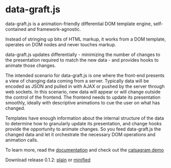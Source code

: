 data-graft.js
=============

data-graft.js is a animation-friendly differential DOM template engine, self-contained and framework-agnostic.

Instead of stringing up bits of HTML markup, it works from a DOM template, operates on DOM nodes and never touches markup.

data-graft.js updates differentially - minimizing the number of changes to the presentation required to match the new data - and provides hooks to animate those changes.

The intended scenario for data-graft.js is one where the front-end presents a view of changing data coming from a server. Typically data will be encoded as JSON and pulled in with AJAX or pushed by the server through web sockets. In this scenario, new data will appear or will change outside the control of the frontend. The frontend needs to update its presentation smoothly, ideally with descriptive animations to cue the user on what has changed.

Templates have enough information about the internal structure of the data to determine how to granularly update its presentation, and change hooks provide the opportunity to animate changes. So you feed data-graft.js the changed data and let it orchestrate the necessary DOM operations and animation calls.

To learn more, read the [documentation](http://data-graft.perceptiveconstructs.com/data-graft/doc/doc.html) and check out the [catsagram demo](http://catsagram.perceptiveconstructs.com/catsagram)

Download release 0.1.2: [plain](http://data-graft.perceptiveconstructs.com/dist/data-graft-0.1.2.js) or [minified](http://data-graft.perceptiveconstructs.com/dist/data-graft-0.1.2.min.js)
